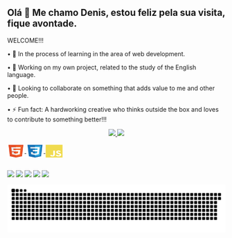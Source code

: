 ## Olá 👋 Me chamo Denis, estou feliz pela sua visita, fique avontade.

WELCOME!!!

• 🌱 In the process of learning in the area of web development.

• 🔭  Working on my own project, related to the study of the English language.

• 👯 Looking to collaborate on something that adds value to me and other people.

• ⚡ Fun fact: A hardworking creative who thinks outside the box and loves to contribute to something better!!!

<div align="center">
  <a href="https://github.com/DenisGbs">
  <img height="130em" src="https://github-readme-stats.vercel.app/api?username=denisgbs&show_icons=true&theme=dracula&include_all_commits=true&count_private=true"/>
  <img height="130em" src="https://github-readme-stats.vercel.app/api/top-langs/?username=denisgbs&layout=compact&langs_count=7&theme=dracula"/>
</div>
  
<div style="display: inline_block"><br>
  <img align="center" alt="Rafa-HTML" height="30" width="40" src="https://raw.githubusercontent.com/devicons/devicon/master/icons/html5/html5-original.svg">
  <img align="center" alt="Rafa-CSS" height="30" width="40" src="https://raw.githubusercontent.com/devicons/devicon/master/icons/css3/css3-original.svg">
  <img align="center" alt="Rafa-Js" height="30" width="40" src="https://raw.githubusercontent.com/devicons/devicon/master/icons/javascript/javascript-plain.svg">
</div>
  
##
  
<div>
  
  <a href="https://www.instagram.com/dnisgbs/" target="_blank"><img src="https://img.shields.io/badge/-Instagram-%23E4405F?style=for-the-badge&logo=instagram&logoColor=white" target="_blank"></a>
 	<a href="https://www.twitch.tv/rafaballerinii" target="_blank"><img src="https://img.shields.io/badge/Twitch-9146FF?style=for-the-badge&logo=twitch&logoColor=white" target="_blank"></a>
 <a href="https://discord.gg/3x3gr2aQ" target="_blank"><img src="https://img.shields.io/badge/Discord-7289DA?style=for-the-badge&logo=discord&logoColor=white" target="_blank"></a> 
  <a href = "mailto:dnys.gomes@gmail.com"><img src="https://img.shields.io/badge/Gmail-D14836?style=for-the-badge&logo=gmail&logoColor=white" target="_blank"></a>
  <a href="https://www.linkedin.com/in/denis-gomes-barbosa-a0653b1b3/" target="_blank"><img src="https://img.shields.io/badge/-LinkedIn-%230077B5?style=for-the-badge&logo=linkedin&logoColor=white" target="_blank"></a>   

  ![Snake animation](https://github.com/denisgbs/denisgbs/blob/output/github-contribution-grid-snake.svg)
  
</div>
    
